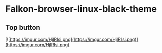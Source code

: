 # Falkon-browser-linux-black-theme

## Top button
[![https://imgur.com/HjlRIsi.png](https://imgur.com/HjlRIsi.png)](https://imgur.com/HjlRIsi.png)
